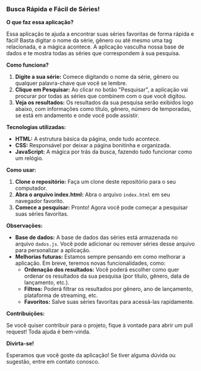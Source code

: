 ### **Busca Rápida e Fácil de Séries!** 

**O que faz essa aplicação?**

Essa aplicação te ajuda a encontrar suas séries favoritas de forma rápida e fácil! Basta digitar o nome da série, gênero ou até mesmo uma tag relacionada, e a mágica acontece. A aplicação vasculha nossa base de dados e te mostra todas as séries que correspondem à sua pesquisa.

**Como funciona?**

1. **Digite a sua série:** Comece digitando o nome da série, gênero ou qualquer palavra-chave que você se lembre.
2. **Clique em Pesquisar:** Ao clicar no botão "Pesquisar", a aplicação vai procurar por todas as séries que combinem com o que você digitou.
3. **Veja os resultados:** Os resultados da sua pesquisa serão exibidos logo abaixo, com informações como título, gênero, número de temporadas, se está em andamento e onde você pode assistir.

**Tecnologias utilizadas:**

* **HTML:** A estrutura básica da página, onde tudo acontece.
* **CSS:** Responsável por deixar a página bonitinha e organizada.
* **JavaScript:** A mágica por trás da busca, fazendo tudo funcionar como um relógio.

**Como usar:**

1. **Clone o repositório:** Faça um clone deste repositório para o seu computador.
2. **Abra o arquivo index.html:** Abra o arquivo `index.html` em seu navegador favorito.
3. **Comece a pesquisar:** Pronto! Agora você pode começar a pesquisar suas séries favoritas.

**Observações:**

* **Base de dados:** A base de dados das séries está armazenada no arquivo `dados.js`. Você pode adicionar ou remover séries desse arquivo para personalizar a aplicação.
* **Melhorias futuras:** Estamos sempre pensando em como melhorar a aplicação. Em breve, teremos novas funcionalidades, como:
    * **Ordenação dos resultados:** Você poderá escolher como quer ordenar os resultados da sua pesquisa (por título, gênero, data de lançamento, etc.).
    * **Filtros:** Poderá filtrar os resultados por gênero, ano de lançamento, plataforma de streaming, etc.
    * **Favoritos:** Salve suas séries favoritas para acessá-las rapidamente.

**Contribuições:**

Se você quiser contribuir para o projeto, fique à vontade para abrir um pull request! Toda ajuda é bem-vinda.

**Divirta-se!**

Esperamos que você goste da aplicação! Se tiver alguma dúvida ou sugestão, entre em contato conosco. 
